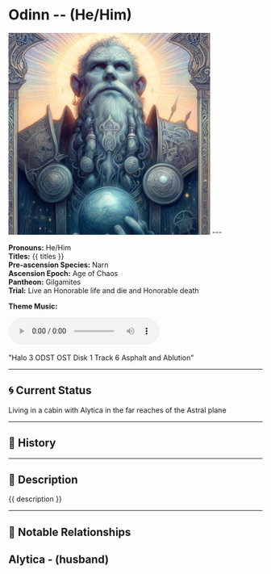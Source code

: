 # Odinn  --  (He/Him)

<!-- Optional  -->
<img src="Odinn.jpg" alt="Odinn" style="width:400px;"/>
---

**Pronouns:** He/Him  
**Titles:** {{ titles }}  
**Pre-ascension Species:** Narn  
**Ascension Epoch:** Age of Chaos  
**Pantheon:** Gilgamites  
**Trial:** Live an Honorable life and die and Honorable death

**Theme Music:** 

<audio controls>
  <source src="Odinn | Halo 3 ODST OST Disk 1 Track 6 Asphalt and Ablution.mp4" type="audio/mpeg">
  Your browser does not support the audio element.
</audio>

"Halo 3 ODST OST Disk 1 Track 6 Asphalt and Ablution"

---

## 🌀 Current Status
Living in a cabin with Alytica in the far reaches of the Astral plane

---

## 📜 History


---

## 🧠 Description
{{ description }}

---

## 🧩 Notable Relationships
Alytica - (husband)
---
